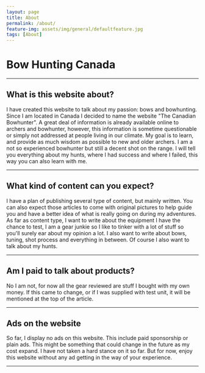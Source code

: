 ```yaml
---
layout: page
title: About
permalink: /about/
feature-img: assets/img/general/defaultfeature.jpg
tags: [About]
---
```


# Bow Hunting Canada

*****

## What is this website about?

I have created this website to talk about my passion: bows and bowhunting. Since I am located in Canada I decided to name the website "The Canadian Bowhunter". A great deal of information is already available online to archers and bowhunter, however, this information is sometime questionable or simply not addressed at people living in our climate. My goal is to learn, and provide as much wisdom as possible to new and older archers. I am a not so experienced bowhunter but still a decent shot on the range. I will tell you everything about my hunts, where I had success and where I failed, this way you can also learn with me.

*****

## What kind of content can you expect?

I have a plan of publishing several type of content, but mainly written. You can also expect those articles to come with original pictures to help guide you and have a better idea of what is really going on during my adventures. As far as content type, I want to write about the equipment I have the chance to test, I am a gear junkie so I like to tinker with a lot of stuff so you'll surely ear about my opinion a lot. I also want to write about bows, tuning, shot process and everything in between. Of course I also want to talk about my hunts.

*****

## Am I paid to talk about products?

No I am not, for now all the gear reviewed are stuff I bought with my own money. If this came to change, or if I was supplied with test unit, it will be mentioned at the top of the article.

*****

## Ads on the website

So far, I display no ads on this website. This include paid sponsorship or plain ads. This might be something that could change in the future as my cost expand. I have not taken a hard stance on it so far. But for now, enjoy this website without any ad getting in the way of your experience.

*****
